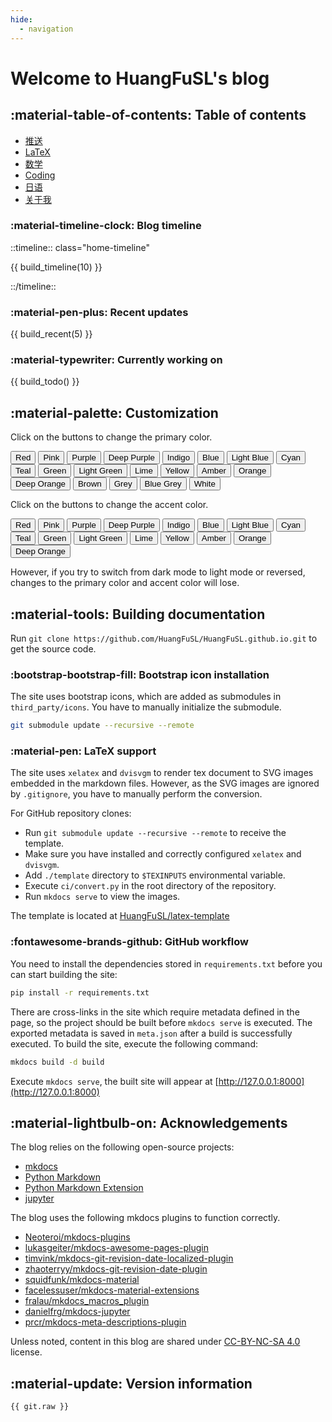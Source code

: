 ```yaml
---
hide:
  - navigation
---
```


# Welcome to HuangFuSL's blog

## :material-table-of-contents: Table of contents

* [推送](notes/2020.md)
* [LaTeX](latex/index.md)
* [数学](math/index.md)
* [Coding](coding/index.md)
* [日语](japanese/index.md)
* [关于我](about.md)

### :material-timeline-clock: Blog timeline

::timeline:: class="home-timeline"

{{ build_timeline(10) }}

::/timeline::

### :material-pen-plus: Recent updates

{{ build_recent(5) }}

### :material-typewriter: Currently working on

{{ build_todo() }}

## :material-palette: Customization

Click on the buttons to change the primary color.

<div id="color-button">
<button data-md-color-primary="red">Red</button>
<button data-md-color-primary="pink">Pink</button>
<button data-md-color-primary="purple">Purple</button>
<button data-md-color-primary="deep-purple">Deep Purple</button>
<button data-md-color-primary="indigo">Indigo</button>
<button data-md-color-primary="blue">Blue</button>
<button data-md-color-primary="light-blue">Light Blue</button>
<button data-md-color-primary="cyan">Cyan</button>
<button data-md-color-primary="teal">Teal</button>
<button data-md-color-primary="green">Green</button>
<button data-md-color-primary="light-green">Light Green</button>
<button data-md-color-primary="lime">Lime</button>
<button data-md-color-primary="yellow">Yellow</button>
<button data-md-color-primary="amber">Amber</button>
<button data-md-color-primary="orange">Orange</button>
<button data-md-color-primary="deep-orange">Deep Orange</button>
<button data-md-color-primary="brown">Brown</button>
<button data-md-color-primary="grey">Grey</button>
<button data-md-color-primary="blue-grey">Blue Grey</button>
<button data-md-color-primary="white">White</button>
</div>

<script>
  var buttons = document.querySelectorAll("button[data-md-color-primary]");
  Array.prototype.forEach.call(buttons, function(button) {
    button.addEventListener("click", function() {
      document.body.dataset.mdColorPrimary = this.dataset.mdColorPrimary;
      localStorage.setItem("data-md-color-primary",this.dataset.mdColorPrimary);
    })
  })
</script>

Click on the buttons to change the accent color.

<div id="color-button">
<button data-md-color-accent="red">Red</button>
<button data-md-color-accent="pink">Pink</button>
<button data-md-color-accent="purple">Purple</button>
<button data-md-color-accent="deep-purple">Deep Purple</button>
<button data-md-color-accent="indigo">Indigo</button>
<button data-md-color-accent="blue">Blue</button>
<button data-md-color-accent="light-blue">Light Blue</button>
<button data-md-color-accent="cyan">Cyan</button>
<button data-md-color-accent="teal">Teal</button>
<button data-md-color-accent="green">Green</button>
<button data-md-color-accent="light-green">Light Green</button>
<button data-md-color-accent="lime">Lime</button>
<button data-md-color-accent="yellow">Yellow</button>
<button data-md-color-accent="amber">Amber</button>
<button data-md-color-accent="orange">Orange</button>
<button data-md-color-accent="deep-orange">Deep Orange</button>
</div>

<script>
  var buttons = document.querySelectorAll("button[data-md-color-accent]");
  Array.prototype.forEach.call(buttons, function(button) {
    button.addEventListener("click", function() {
      document.body.dataset.mdColorAccent = this.dataset.mdColorAccent;
      var icons = document.querySelectorAll(".gt-container .gt-avatar img[data-md-color-accent]");
      for (icon of icons)
        icon.dataset["mdColorAccent"] = this.dataset.mdColorAccent;
      localStorage.setItem("data-md-color-accent",this.dataset.mdColorAccent);
    })
  })
  document.getElementsByClassName('md-nav__title')[1].click()
</script>

However, if you try to switch from dark mode to light mode or reversed, changes
to the primary color and accent color will lose.

## :material-tools: Building documentation

Run `git clone https://github.com/HuangFuSL/HuangFuSL.github.io.git` to get the
source code.

### :bootstrap-bootstrap-fill: Bootstrap icon installation

The site uses bootstrap icons, which are added as submodules in
`third_party/icons`. You have to manually initialize the submodule.

```bash
git submodule update --recursive --remote
```

### :material-pen: LaTeX support

The site uses `xelatex` and `dvisvgm` to render tex document to SVG images
embedded in the markdown files. However, as the SVG images are ignored by
`.gitignore`, you have to manually perform the conversion.

For GitHub repository clones:

* Run `git submodule update --recursive --remote` to receive the template.
* Make sure you have installed and correctly configured `xelatex` and `dvisvgm`.
* Add `./template` directory to `$TEXINPUTS` environmental variable.
* Execute `ci/convert.py` in the root directory of the repository.
* Run `mkdocs serve` to view the images.

The template is located at [HuangFuSL/latex-template](https://github.com/HuangFuSL/latex-template)

### :fontawesome-brands-github: GitHub workflow

You need to install the dependencies stored in `requirements.txt` before you can
 start building the site:

```bash
pip install -r requirements.txt
```

There are cross-links in the site which require metadata defined in the page,
so the project should be built before `mkdocs serve` is executed. The exported
metadata is saved in `meta.json` after a build is successfully executed. To
build the site, execute the following command:

```bash
mkdocs build -d build
```

Execute `mkdocs serve`, the built site will appear at [http://127.0.0.1:8000](http://127.0.0.1:8000)

## :material-lightbulb-on: Acknowledgements

The blog relies on the following open-source projects:

* [mkdocs](https://github.com/mkdocs/mkdocs)
* [Python Markdown](https://github.com/Python-Markdown/markdown)
* [Python Markdown Extension](https://github.com/facelessuser/pymdown-extensions)
* [jupyter](https://github.com/jupyter/jupyter)

The blog uses the following mkdocs plugins to function correctly.

* [Neoteroi/mkdocs-plugins](https://github.com/Neoteroi/mkdocs-plugins)
* [lukasgeiter/mkdocs-awesome-pages-plugin](https://github.com/lukasgeiter/mkdocs-awesome-pages-plugin)
* [timvink/mkdocs-git-revision-date-localized-plugin](https://github.com/timvink/mkdocs-git-revision-date-localized-plugin)
* [zhaoterryy/mkdocs-git-revision-date-plugin](https://github.com/zhaoterryy/mkdocs-git-revision-date-plugin)
* [squidfunk/mkdocs-material](https://github.com/squidfunk/mkdocs-material)
* [facelessuser/mkdocs-material-extensions](https://github.com/facelessuser/mkdocs-material-extensions)
* [fralau/mkdocs_macros_plugin](https://github.com/fralau/mkdocs_macros_plugin)
* [danielfrg/mkdocs-jupyter](https://github.com/danielfrg/mkdocs-jupyter)
* [prcr/mkdocs-meta-descriptions-plugin](https://github.com/prcr/mkdocs-meta-descriptions-plugin)

Unless noted, content in this blog are shared under [CC-BY-NC-SA 4.0](http://creativecommons.org/licenses/by-nc-sa/4.0/) license.

## :material-update: Version information

```text
{{ git.raw }}
```
